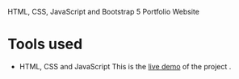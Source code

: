 HTML, CSS, JavaScript and Bootstrap 5 Portfolio Website

# Tools used #
* HTML, CSS and JavaScript
This is the [live demo](http://127.0.0.1:5500/index.html) of the project . 

